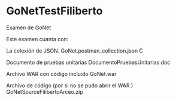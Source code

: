 # GoNetTestFiliberto
Examen de GoNet

Este examen cuanta con:

La colexión de JSON.
GoNet.postman_collection.json C

Documento de pruebas unitarias
DocumentoPruebasUnitarias.doc

Archivo WAR con código incluido
GoNet.war

Archivo de código (por si no se pudo abrir el WAR )
GoNetSourceFilibertoArceo.zip
